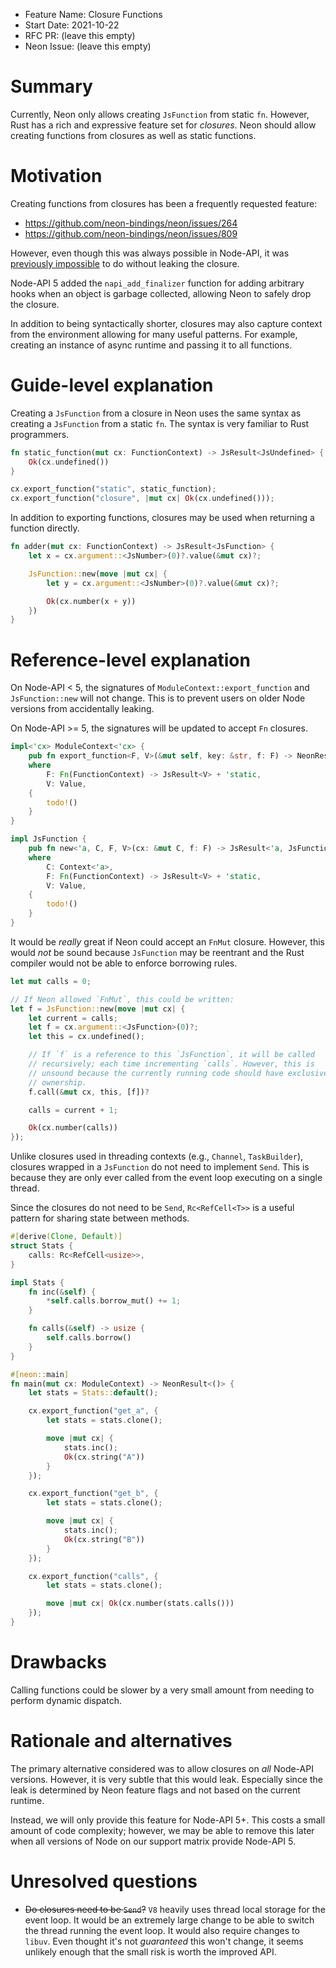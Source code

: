 - Feature Name: Closure Functions
- Start Date: 2021-10-22
- RFC PR: (leave this empty)
- Neon Issue: (leave this empty)

# Summary
[summary]: #summary

Currently, Neon only allows creating `JsFunction` from static `fn`. However, Rust has a rich and expressive feature set for _closures_. Neon should allow creating functions from closures as well as static functions.

# Motivation
[motivation]: #motivation

Creating functions from closures has been a frequently requested feature:

* https://github.com/neon-bindings/neon/issues/264
* https://github.com/neon-bindings/neon/issues/809

However, even though this was always possible in Node-API, it was [previously impossible](https://github.com/neon-bindings/rfcs/pull/12#issuecomment-535526184) to do without leaking the closure.

Node-API 5 added the `napi_add_finalizer` function for adding arbitrary hooks when an object is garbage collected, allowing Neon to safely drop the closure.

In addition to being syntactically shorter, closures may also capture context from the environment allowing for many useful patterns. For example, creating an instance of async runtime and passing it to all functions.

# Guide-level explanation
[guide-level-explanation]: #guide-level-explanation

Creating a `JsFunction` from a closure in Neon uses the same syntax as creating a `JsFunction` from a static `fn`. The syntax is very familiar to Rust programmers.

```rust
fn static_function(mut cx: FunctionContext) -> JsResult<JsUndefined> {
    Ok(cx.undefined())
}

cx.export_function("static", static_function);
cx.export_function("closure", |mut cx| Ok(cx.undefined()));
```

In addition to exporting functions, closures may be used when returning a function directly.

```rust
fn adder(mut cx: FunctionContext) -> JsResult<JsFunction> {
    let x = cx.argument::<JsNumber>(0)?.value(&mut cx)?;

    JsFunction::new(move |mut cx| {
        let y = cx.argument::<JsNumber>(0)?.value(&mut cx)?;

        Ok(cx.number(x + y))
    })
}
```

# Reference-level explanation
[reference-level-explanation]: #reference-level-explanation

On Node-API < 5, the signatures of `ModuleContext::export_function` and `JsFunction::new` will not change. This is to prevent users on older Node versions from accidentally leaking.

On Node-API >= 5, the signatures will be updated to accept `Fn` closures.

```rust
impl<'cx> ModuleContext<'cx> {
    pub fn export_function<F, V>(&mut self, key: &str, f: F) -> NeonResult<()>
    where
        F: Fn(FunctionContext) -> JsResult<V> + 'static,
        V: Value,
    {
        todo!()
    }
}

impl JsFunction {
    pub fn new<'a, C, F, V>(cx: &mut C, f: F) -> JsResult<'a, JsFunction>
    where
        C: Context<'a>,
        F: Fn(FunctionContext) -> JsResult<V> + 'static,
        V: Value,
    {
        todo!()
    }
}
```

It would be *really* great if Neon could accept an `FnMut` closure. However, this would *not* be sound because `JsFunction` may be reentrant and the Rust compiler would not be able to enforce borrowing rules.

```rust
let mut calls = 0;

// If Neon allowed `FnMut`, this could be written:
let f = JsFunction::new(move |mut cx| {
    let current = calls;
    let f = cx.argument::<JsFunction>(0)?;
    let this = cx.undefined();

    // If `f` is a reference to this `JsFunction`, it will be called
    // recursively; each time incrementing `calls`. However, this is
    // unsound because the currently running code should have exclusive
    // ownership.
    f.call(&mut cx, this, [f])?

    calls = current + 1;

    Ok(cx.number(calls))
});
```

Unlike closures used in threading contexts (e.g., `Channel`, `TaskBuilder`), closures wrapped in a `JsFunction` do not need to implement `Send`. This is because they are only ever called from the event loop executing on a single thread.

Since the closures do not need to be `Send`, `Rc<RefCell<T>>` is a useful pattern for sharing state between methods.

```rust
#[derive(Clone, Default)]
struct Stats {
    calls: Rc<RefCell<usize>>,
}

impl Stats {
    fn inc(&self) {
        *self.calls.borrow_mut() += 1;
    }

    fn calls(&self) -> usize {
        self.calls.borrow()
    }
}

#[neon::main]
fn main(mut cx: ModuleContext) -> NeonResult<()> {
    let stats = Stats::default();

    cx.export_function("get_a", {
        let stats = stats.clone();

        move |mut cx| {
            stats.inc();
            Ok(cx.string("A"))
        }
    });

    cx.export_function("get_b", {
        let stats = stats.clone();

        move |mut cx| {
            stats.inc();
            Ok(cx.string("B"))
        }
    });

    cx.export_function("calls", {
        let stats = stats.clone();

        move |mut cx| Ok(cx.number(stats.calls()))
    });
}
```

# Drawbacks
[drawbacks]: #drawbacks

Calling functions could be slower by a very small amount from needing to perform dynamic dispatch.

# Rationale and alternatives
[alternatives]: #alternatives

The primary alternative considered was to allow closures on *all* Node-API versions. However, it is very subtle that this would leak. Especially since the leak is determined by Neon feature flags and not based on the current runtime.

Instead, we will only provide this feature for Node-API 5+. This costs a small amount of code complexity; however, we may be able to remove this later when all versions of Node on our support matrix provide Node-API 5.

# Unresolved questions
[unresolved]: #unresolved-questions

* ~~Do closures need to be `Send`?~~ `V8` heavily uses thread local storage for the event loop. It would be an extremely large change to be able to switch the thread running the event loop. It would also require changes to `libuv`. Even thought it's not _guaranteed_ this won't change, it seems unlikely enough that the small risk is worth the improved API.
